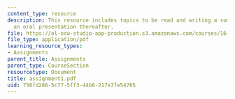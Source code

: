 ```yaml
---
content_type: resource
description: This resource includes topics to be read and writing a summary and giving
  an oral presentation thereafter.
file: https://ol-ocw-studio-app-production.s3.amazonaws.com/courses/16-423j-aerospace-biomedical-and-life-support-engineering-spring-2006/756fd2865c775ff344b6217e7fe54765_assignment1.pdf
file_type: application/pdf
learning_resource_types:
- Assignments
parent_title: Assignments
parent_type: CourseSection
resourcetype: Document
title: assignment1.pdf
uid: 756fd286-5c77-5ff3-44b6-217e7fe54765
---
```

